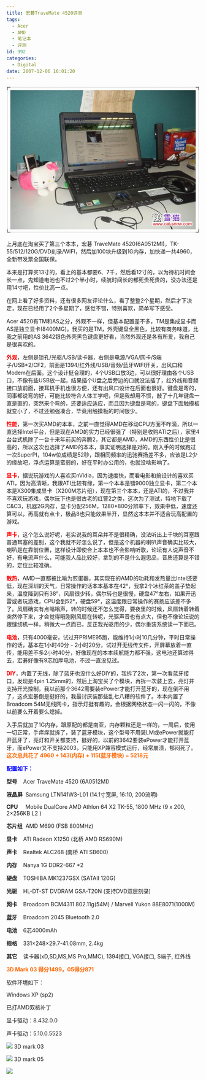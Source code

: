 ```yaml
---
title: 宏碁TraveMate 4520评测
tags:
  - Acer
  - AMD
  - 笔记本
  - 评测
id: 992
categories:
  - Digital
date: 2007-12-06 16:01:20
---
```


![](/images/2007/12/06_200712141948023373_12763.jpg)

上月底在淘宝买了第三个本本，宏碁 TraveMate 4520(6A0512MI)，TK-55/512/120G/DVD刻录/WIFI，然后加100块升级到1G内存，加快递一共4960，全新带发票全国联保。

本来是打算买13寸的，看上的基本都要6、7千，然后看12寸的，以为待机时间会长一点，鬼知道电池也不过2个半小时，续航时间长的都死贵死贵的，没办法还是用14寸吧，性价比高一点。

在网上看了好多资料，还有很多网友评论什么，看了整整2个星期，然后才下决定，现在已经用了2个多星期了，感觉不错，特别喜欢，简单写下感受。

Acer 4520有TM和AS之分，外观不一样，但基本配置差不多，TM是集成显卡而AS是独立显卡(8400MG)。我买的是TM，外壳键盘全黑色，比较有商务味道，比我之前用的AS 3642银色外壳黑色键盘更好看，当然外观还是各有所爱，我自己是很喜欢的。

**<font color="#ff0000">外观</font>**，左侧是锁孔/光驱/USB/读卡器，右侧是电源/VGA/网卡/S端子/USB*2/CF2，前面是1394/红外线/USB/音频/蓝牙WIFI开关，出风口和Modem在后面。这个设计挺合理的，4个USB口放3边，可以很好理由各个USB口，不像有些USB放一起，结果插个U盘之后旁边的口就没法插了，红外线和音频接口放前面，接耳机手机也很方便，还有出风口设计在后面也很好。键盘是弯的，同事都说弯的好，可能比较符合人体工学吧，但是我却用不惯，敲了十几年键盘一直是直的，突然来个弯的，还要适应适应，而且因为键盘是弯的，键盘下面触摸板就变小了，不过还勉强凑合，毕竟用触摸板的时间很少。

**<font color="#ff0000">性能</font>**，第一次买AMD的本本，之前一直觉得AMD在移动CPU方面不咋滴，所以一直选择Intel平台，但是现在AMD的实力已经很强了（特别是收购ATI之后），家里4台台式机除了一台十来年前买的奔腾2，其它都是AMD，AMD的东西性价比是很高的，所以这次也选择了AMD的本本，事实证明选择是对的。刚入手的时候跑过一次SuperPI，104w位成绩是52秒，跟相同频率的迅驰赛扬差不多，应该是L2少的缘故吧，浮点运算是蛮弱的，好在平时办公用的，也就没啥影响了。

**<font color="#ff0000">显卡</font>**，据说玩游戏的人喜欢买nVidia，因为速度快，而看电影和搞设计的喜欢买ATI，因为高清晰，我跟ATI比较有缘，第一个本本是镭9000独立显卡，第二个本本是X300集成显卡（X200M芯片组），现在第三个本本，还是ATI的，不过我并不喜欢玩游戏，偶尔玩下也是很古老的红警2之类，这次为了测试，特地下载了C&amp;C3，机器2G内存，显卡分配256M，1280*800分辨率下，效果中低，速度还算可以，再高就有点卡，极品8也只能效果半开，显然这本本并不适合玩高配置的游戏。

**<font color="#ff0000">声卡</font>**，这个怎么说好呢，老实说我的耳朵并不是很精确，没法听出上千块的耳塞跟普通耳塞的差别，这个我就不好怎么说了，但是这个机器的喇叭声音确实比较大，喇叭是在靠前位置，这样设计即使合上本本也不会影响听歌，论坛有人说声音不好，有电流声什么，可能我人品比较好，拿到的不是什么遐思品，音质还算是不错的，定位比较准确。

**<font color="#ff0000">散热</font>**，AMD一直都被比喻为煎蛋器，其实现在的AMD的功耗和发热量比Intel还要低，现在深圳的天气，日常操作的话本本基本在42&deg;，我拿2个冰红茶的盖子垫起来，温度降到只有38&deg;，风扇很少转，偶尔转也是很慢，硬盘47&deg;左右，如果开迅雷或者玩游戏，CPU会到52&deg;，硬盘59&deg;，这温度跟日常操作的赛扬应该差不多了。风扇确实有点嗡嗡声，转的时候还不怎么觉得，要夜里的时候，风扇转着转着突然停下来，才会觉得哦刚刚风扇在转呢，光驱声音也有点大，但也不像论坛说的跟缝纫机一样，稍微大一点而已，反正我光驱用的少，偶尔重装系统读一下而已。

**<font color="#ff0000">电池</font>**，只有4000毫安，试过开PRIME95跑，能维持1小时10几分钟，平时日常操作的话，基本在1小时40分 - 2小时20分，试过开无线传文件，开屏幕放着一直传，能用差不多2小时40分，好像现在的本本续航能力都不强，这电池还算过得去，宏碁好像有9芯加厚电池，不过一直没见过。

**<font color="#ff0000">DIY</font>**，内置了无线，除了蓝牙也没什么好DIY的，我拆了2次，第一次看蓝牙接口，发现是4pin 1.25mm的，然后上淘宝买了个模块，再拆一次装上去，亮灯并支持开光控制，我以前那个3642需要装ePower才能打开蓝牙的，现在倒不用了，这点宏碁倒是挺好的，我最讨厌装那些乱七八糟的软件了。本本内置了Broadcom 54M无线网卡，指示灯挺有趣的，会根据网络状态一闪一闪的，不像以前要么开着要么熄掉。

入手后就加了1G内存，跟原配的都是南亚，内存颗粒还是一样的，一周后，使用一切正常，手痒痒就拆了，装了蓝牙模块，这个型号不用装LM或ePower就能打开蓝牙了，亮灯和开关都支持，挺好的，以前的3642要装ePower才能打开蓝牙，而ePower又不支持2003，只能用XP兼容模式运行，经常崩溃，郁闷死了。
**<font color="#ff6600">这次总共花了 4960 + 143(内存) + 115(蓝牙模块) = 5218元</font>**

**<font color="#0000ff">配置如下：</font>**

**型号**&nbsp;&nbsp;&nbsp; Acer TraveMate 4520 (6A0512MI)

**液晶屏**&nbsp; Samsung LTN141W3-L01 (14.1寸宽屏, 16:10, 200流明)

**CPU**&nbsp;&nbsp;&nbsp;&nbsp; Mobile DualCore AMD Athlon 64 X2 TK-55, 1800 MHz (9 x 200, 2&times;256KB L2 )

**芯片组**&nbsp; AMD M690 (FSB 800MHz)

**显卡**&nbsp;&nbsp;&nbsp; ATI Radeon X1250 (北桥 AMD RS690M)

**声卡**&nbsp;&nbsp;&nbsp; Realtek ALC268 (南桥 ATI SB600)

**内存**&nbsp;&nbsp;&nbsp; Nanya 1G DDR2-667 *2

**硬盘**&nbsp;&nbsp;&nbsp; TOSHIBA MK1237GSX (SATAII 120G)

**光驱**&nbsp;&nbsp;&nbsp; HL-DT-ST DVDRAM GSA-T20N (支持DVD双层刻录)

**网卡**&nbsp;&nbsp;&nbsp; Broadcom BCM4311 802.11g(54M) / Marvell Yukon 88E8071(1000M)

**蓝牙**&nbsp;&nbsp;&nbsp; Broadcom 2045 Bluetooth 2.0 

**电池**&nbsp;&nbsp;&nbsp; 6芯4000mAh

**规格**&nbsp;&nbsp;&nbsp; 331&times;248&times;29.7-41.08mm, 2.4kg

**其它**&nbsp;&nbsp;&nbsp; 读卡器(xD,SD,MS,MS Pro,MMC), 1394接口, VGA接口, S端子, 红外线

<font color="#ff6600">**3D Mark 03 得分1499，05得分871**</font>

软件环境如下：

Windows XP (sp2)

已打AMD双核补丁

显卡驱动：8.432.0.0

声卡驱动：5.10.0.5523

![](/blog/upload/2007/12/200712201308573644.JPG) 3D mark 03

![](/blog/upload/2007/12/200712201309046011.JPG) 3D mark 05

![](/blog/upload/2007/12/200712201309091562.JPG)